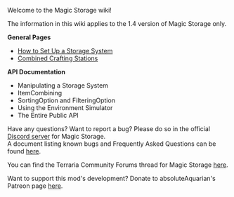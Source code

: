 Welcome to the Magic Storage wiki!

The information in this wiki applies to the 1.4 version of Magic Storage only.

**General Pages**
* [How to Set Up a Storage System](How-to-Set-Up-a-Storage-System)
* [Combined Crafting Stations](Combined-Crafting-Stations)

**API Documentation**
* Manipulating a Storage System
* ItemCombining
* SortingOption and FilteringOption
* Using the Environment Simulator
* The Entire Public API

Have any questions?  Want to report a bug?  Please do so in the official [Discord server](https://discord.gg/FemPG7eev4) for Magic Storage.  
A document listing known bugs and Frequently Asked Questions can be found [here](https://docs.google.com/document/d/1CvyOI5teQpxTbUkIL6xbxfKtFNdnIzAUCjwiV68aUYI/edit?usp=sharing).

You can find the Terraria Community Forums thread for Magic Storage [here](https://forums.terraria.org/index.php?threads/magic-storage.106520/).

Want to support this mod's development?  Donate to absoluteAquarian's Patreon page [here](https://www.patreon.com/absoluteAquarian).
